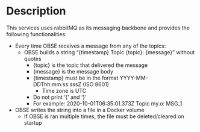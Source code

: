 # Description
This services uses rabbitMQ as its messaging backbone and provides the following functionalities:
- Every time OBSE receives a message from any of the topics:
    - OBSE builds a string “{timestamp} Topic {topic}: {message}” without quotes
        - {topic} is the topic that delivered the message
        - {message} is the message body
        - {timestamp} must be in the format YYYY-MM-DDThh:mm:ss.sssZ (ISO 8601)
            - Time zone is UTC
        - Do not print ‘{’ and ‘}’
        - For example: 2020-10-01T06:35:01.373Z Topic my.o: MSG_1
- OBSE writes the string into a file in a Docker volume
    - If OBSE is ran multiple times, the file must be deleted/cleared on startup